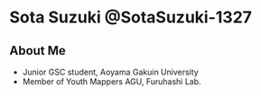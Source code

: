 # Sota Suzuki @SotaSuzuki-1327  
## About Me
* Junior GSC student, Aoyama Gakuin University
* Member of Youth Mappers AGU, Furuhashi Lab.
